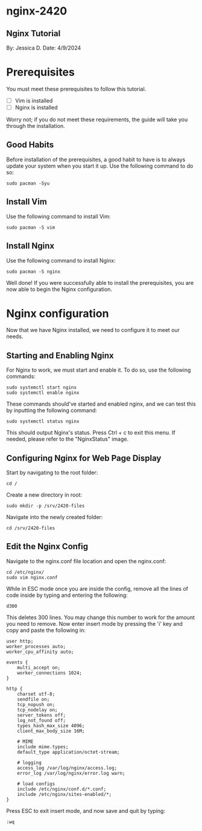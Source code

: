 # nginx-2420
## Nginx Tutorial
By: Jessica D.
Date: 4/9/2024

# Prerequisites
You must meet these prerequisites to follow this tutorial.
- [ ] Vim is installed
- [ ] Nginx is installed

Worry not; if you do not meet these requirements, the guide will take you through the installation.

## Good Habits
Before installation of the prerequisites, a good habit to have is to always update your system when you start it up. Use the following command to do so:
```
sudo pacman -Syu
```

## Install Vim
Use the following command to install Vim:
```
sudo pacman -S vim
```

## Install Nginx
Use the following command to install Nginx:
```
sudo pacman -S nginx
```

Well done! If you were successfully able to install the prerequisites, you are now able to begin the Nginx configuration.

# Nginx configuration
Now that we have Nginx installed, we need to configure it to meet our needs.

## Starting and Enabling Nginx
For Nginx to work, we must start and enable it. To do so, use the following commands:
```
sudo systemctl start nginx
sudo systemctl enable nginx
```
These commands should've started and enabled nginx, and we can test this by inputting the following command:
```
sudo systemctl status nginx
```
This should output Nginx's status. Press Ctrl + c to exit this menu. If needed, please refer to the "NginxStatus" image.

## Configuring Nginx for Web Page Display
Start by navigating to the root folder:
```
cd /
```
Create a new directory in root:
```
sudo mkdir -p /srv/2420-files
```
Navigate into the newly created folder:
```
cd /srv/2420-files
```
## Edit the Nginx Config
Navigate to the nginx.conf file location and open the nginx.conf:
```
cd /etc/nginx/
sudo vim nginx.conf
```
While in ESC mode once you are inside the config, remove all the lines of code inside by typing and entering the following:
```
d300
```
This deletes 300 lines. You may change this number to work for the amount you need to remove.
Now enter insert mode by pressing the 'i' key and copy and paste the following in:
```
user http;
worker_processes auto;
worker_cpu_affinity auto;

events {
    multi_accept on;
    worker_connections 1024;
}

http {
    charset utf-8;
    sendfile on;
    tcp_nopush on;
    tcp_nodelay on;
    server_tokens off;
    log_not_found off;
    types_hash_max_size 4096;
    client_max_body_size 16M;

    # MIME
    include mime.types;
    default_type application/octet-stream;

    # logging
    access_log /var/log/nginx/access.log;
    error_log /var/log/nginx/error.log warn;

    # load configs
    include /etc/nginx/conf.d/*.conf;
    include /etc/nginx/sites-enabled/*;
}
```
Press ESC to exit insert mode, and now save and quit by typing:
```
:wq
```
